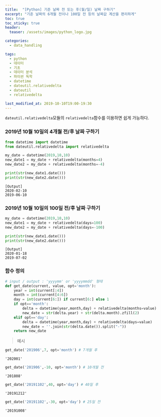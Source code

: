 ```yaml
---
title:  "[Python] 기준 날짜 전 또는 후(월/일) 날짜 구하기"
excerpt: "기준 날짜의 6개월 전이나 100일 전 등의 날짜값 계산을 편리하게"
toc: true
toc_sticky: true
header:
  teaser: /assets/images/python_logo.jpg

categories:
  - data_handling

tags:
  - python
  - 데이터
  - 기초
  - 데이터 분석
  - 파이썬 독학
  - datetime
  - dateutil.relativedelta
  - dateutil
  - relativedelta

last_modified_at: 2019-10-10T19:00-19:30
---
```


`dateutil.relativedelta`모듈의 `relativedelta`함수를 이용하면 쉽게 가능하다.  

### 2019년 10월 10일의 4개월 전/후 날짜 구하기

```python
from datetime import datetime
from dateutil.relativedelta import relativedelta
```

```python
my_date = datetime(2019,10,10)
new_date1 = my_date + relativedelta(months=4)
new_date2 = my_date + relativedelta(months=-4)

print(str(new_date1.date()))
print(str(new_date2.date()))
```

```
[Output] 
2020-02-10
2019-06-10
```

### 2019년 10월 10일의 100일 전/후 날짜 구하기  

```python
my_date = datetime(2019,10,10)
new_date1 = my_date + relativedelta(days=100)
new_date2 = my_date + relativedelta(days=-100)

print(str(new_date1.date()))
print(str(new_date2.date()))
```

```
[Output] 
2020-01-18
2019-07-02
```

### 함수 정의

```python
# input / output : 'yyyymm' or 'yyyymmdd' 형태
def get_date(current, value, opt='month'):
    year = int(current[:4])
    month = int(current[4:6])
    day = int(current[6:]) if current[6:] else 1
    if opt=='month':
        delta = datetime(year,month,day) + relativedelta(months=value)
        new_date = str(delta.year) + str(delta.month).zfill(2)
    elif opt=='day':
        delta = datetime(year,month,day) + relativedelta(days=value)
        new_date = ''.join(str(delta.date()).split("-"))
    return new_date
```

   

> 예시

```python
get_date('201906',7, opt='month') # 7개월 후
```
```
'202001'
```

```python
get_date('201906',-10, opt='month') # 10개월 전
```
```
'201808'
```

```python
get_date('20191102',40, opt='day') # 40일 후
```
```
'20191212'
```

```python
get_date('20191102',-30, opt='day') # 25일 전
```
```
'20191008'
```
